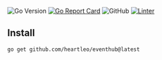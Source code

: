 ![Go Version](https://img.shields.io/github/go-mod/go-version/heartleo/eventhub)
[![Go Report Card](https://goreportcard.com/badge/github.com/heartleo/eventhub)](https://goreportcard.com/report/github.com/heartleo/eventhub)
![GitHub](https://img.shields.io/github/license/heartleo/eventhub)
[![Linter](https://github.com/heartleo/eventhub/actions/workflows/linter.yml/badge.svg)](https://github.com/heartleo/eventhub/actions/workflows/linter.yml)

## Install

```shell
go get github.com/heartleo/eventhub@latest
```